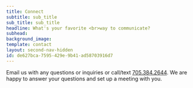 ```yaml
---
title: Connect
subtitle: sub_title
sub_title: sub_title
headline: What's your favorite <br>way to communicate?
subhead: 
background_image:
template: contact
layout: second-nav-hidden
id: de627bca-7595-429e-9b41-ad58703916d7
---
```

<p class="centered">Email us with any questions or inquiries or call/text <span><a href="tel:+17053842644" rel="nofollow">705.384.2644</a></span>. We are happy to answer your questions and set up a meeting with you.</p>
